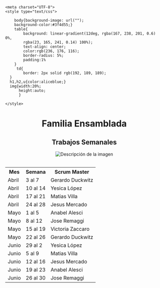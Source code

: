 <!Doctype html>
<html>
  <head>
    
    <meta charset="UTF-8">
    <style type="text/css">
                   
        body{background-image: url("");
        background-color:#3f4d55;}
        table{
            background: linear-gradient(12deg, rgba(167, 238, 201, 0.6) 0%, 
            rgba(23, 165, 241, 0.14) 100%);
            text-align: center;
            color:rgb(236, 176, 116);
            border-radius: 5%;
            padding:1%
        }
         td{
            border: 2px solid rgb(192, 189, 189);    
      }
      h1,h2,u{color:aliceblue;}
      img{width:20%;
          height:auto;
          }

    </style>
  </head>
  <body>
  <center><h1>Familia Ensamblada</h1>
  <h2>Trabajos Semanales</h2>
  <img src="https://i.pinimg.com/originals/79/9e/0d/799e0d7779f6ea6c3a89885ff60c55af.gif" alt="Descripción de la imagen">
  
</center>

<br/>
  <center>
    
  <table>
    <tr>
      <th>Mes</th>
      <th>Semana</th>
      <th>Scrum Master</th>
    </tr>
    <tr>
      <td> Abril </td>
      <td> 3 al 7 </td>
      <td> Gerardo Duckwitz </td>
    </tr>
    <tr>
      <td> Abril </td>
      <td> 10 al 14 </td>
      <td> Yesica López </td>
    </tr>
    <tr>
      <td> Abril </td>
      <td> 17 al 21 </td>
      <td> Matias Villa </td>
    </tr>
    <tr>
      <td> Abril </td>
      <td> 24 al 28 </td>
      <td> Jesus Mercado </td>
    </tr>
    <tr>
      <td> Mayo </td>
      <td> 1 al 5 </td>
      <td> Anabel Alesci </td>
    </tr>
    <tr>
      <td> Mayo </td>
      <td> 8 al 12 </td>
      <td> Jose Remaggi </td>
    </tr>
    <tr>
      <td> Mayo </td>
      <td> 15 al 19 </td>
      <td> Victoria Zaccaro </td>
    </tr>
    <tr>
      <td> Mayo </td>
      <td> 22 al 26 </td>
      <td> Gerardo Duckwitz </td>
    </tr>
    <tr>
      <td> Junio </td>
      <td> 29 al 2 </td>
      <td> Yesica López </td>
    </tr>
    <tr>
      <td> Junio </td>
      <td> 5 al 9 </td>
      <td> Matias Villa </td>
    </tr>
    <tr>
      <td> Junio </td>
      <td> 12 al 16 </td>
      <td> Jesus Mercado </td>
    </tr>
    <tr>
      <td> Junio </td>
      <td> 19 al 23 </td>
      <td> Anabel Alesci </td>
    </tr>
    <tr>
      <td> Junio </td>
      <td> 26 al 30 </td>
      <td> Jose Remaggi </td>
    </tr>
      
  </table> </center>
</body>
</html>


